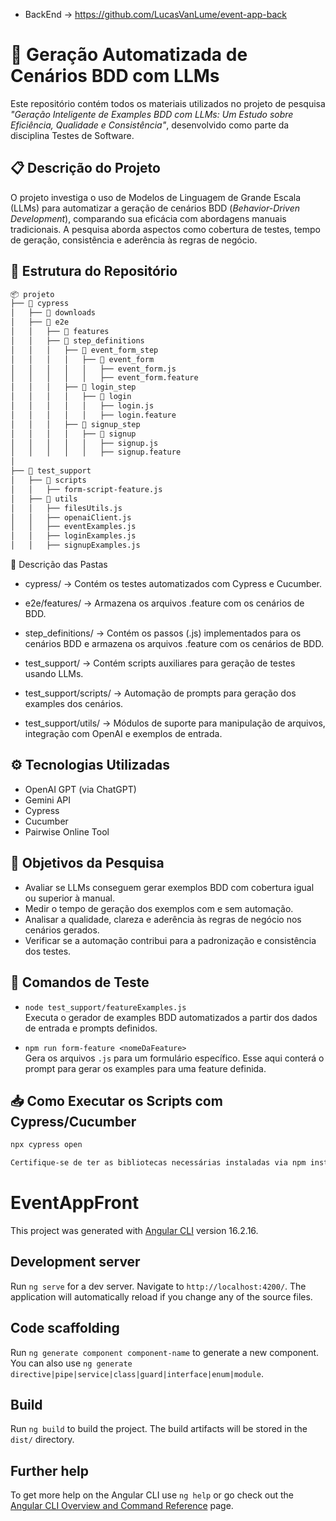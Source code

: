 * BackEnd -> https://github.com/LucasVanLume/event-app-back

# 🧪 Geração Automatizada de Cenários BDD com LLMs

Este repositório contém todos os materiais utilizados no projeto de pesquisa *"Geração Inteligente de Examples BDD com LLMs: Um Estudo sobre Eficiência, Qualidade e Consistência"*, desenvolvido como parte da disciplina Testes de Software.

## 📋 Descrição do Projeto

O projeto investiga o uso de Modelos de Linguagem de Grande Escala (LLMs) para automatizar a geração de cenários BDD (*Behavior-Driven Development*), comparando sua eficácia com abordagens manuais tradicionais. A pesquisa aborda aspectos como cobertura de testes, tempo de geração, consistência e aderência às regras de negócio.

## 📁 Estrutura do Repositório
```bash
📦 projeto  
├── 📂 cypress  
│   ├── 📂 downloads  
│   ├── 📂 e2e  
│   │   ├── 📂 features  
│   │   ├── 📂 step_definitions  
│   │   │   ├── 📂 event_form_step  
│   │   │   │   ├── 📂 event_form  
│   │   │   │   │   ├── event_form.js  
│   │   │   │   │   ├── event_form.feature  
│   │   │   ├── 📂 login_step  
│   │   │   │   ├── 📂 login  
│   │   │   │   │   ├── login.js  
│   │   │   │   │   ├── login.feature  
│   │   │   ├── 📂 signup_step  
│   │   │   │   ├── 📂 signup  
│   │   │   │   │   ├── signup.js  
│   │   │   │   │   ├── signup.feature  
│  
├── 📂 test_support  
│   ├── 📂 scripts  
│   │   ├── form-script-feature.js  
│   ├── 📂 utils  
│   │   ├── filesUtils.js  
│   │   ├── openaiClient.js  
│   │   ├── eventExamples.js  
│   │   ├── loginExamples.js  
│   │   ├── signupExamples.js  

```
📌 Descrição das Pastas
* cypress/ → Contém os testes automatizados com Cypress e Cucumber.

* e2e/features/ → Armazena os arquivos .feature com os cenários de BDD.

* step_definitions/ → Contém os passos (.js) implementados para os cenários BDD e armazena os arquivos .feature com os cenários de BDD.

* test_support/ → Contém scripts auxiliares para geração de testes usando LLMs.

* test_support/scripts/ → Automação de prompts para geração dos examples dos cenários.

* test_support/utils/ → Módulos de suporte para manipulação de arquivos, integração com OpenAI e exemplos de entrada.

## ⚙️ Tecnologias Utilizadas

* OpenAI GPT (via ChatGPT)
* Gemini API
* Cypress
* Cucumber
* Pairwise Online Tool


## 📌 Objetivos da Pesquisa

* Avaliar se LLMs conseguem gerar exemplos BDD com cobertura igual ou superior à manual.
* Medir o tempo de geração dos exemplos com e sem automação.
* Analisar a qualidade, clareza e aderência às regras de negócio nos cenários gerados.
* Verificar se a automação contribui para a padronização e consistência dos testes.

## 🧪 Comandos de Teste

- `node test_support/featureExamples.js`  
  Executa o gerador de examples BDD automatizados a partir dos dados de entrada e prompts definidos.

- `npm run form-feature <nomeDaFeature>`  
  Gera os arquivos `.js` para um formulário específico. Esse aqui conterá o prompt para gerar os examples para uma feature definida.

## 📥 Como Executar os Scripts com Cypress/Cucumber

```bash
npx cypress open

Certifique-se de ter as bibliotecas necessárias instaladas via npm install.

```


# EventAppFront

This project was generated with [Angular CLI](https://github.com/angular/angular-cli) version 16.2.16.

## Development server

Run `ng serve` for a dev server. Navigate to `http://localhost:4200/`. The application will automatically reload if you change any of the source files.

## Code scaffolding

Run `ng generate component component-name` to generate a new component. You can also use `ng generate directive|pipe|service|class|guard|interface|enum|module`.

## Build

Run `ng build` to build the project. The build artifacts will be stored in the `dist/` directory.


## Further help

To get more help on the Angular CLI use `ng help` or go check out the [Angular CLI Overview and Command Reference](https://angular.io/cli) page.
